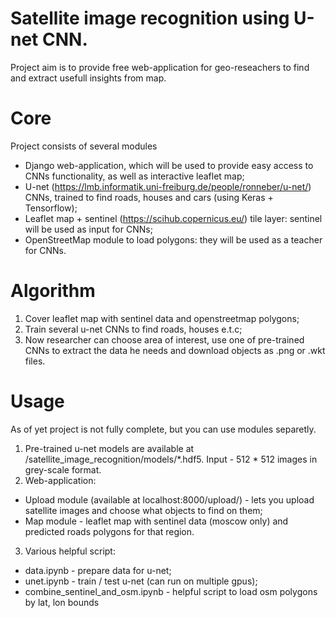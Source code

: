 # Satellite image recognition using U-net CNN.

Project aim is to provide free web-application for geo-reseachers to find and extract usefull insights from map.

# Core 

Project consists of several modules

* Django web-application, which will be used to provide easy access to CNNs functionality, as well as interactive leaflet map;
* U-net (https://lmb.informatik.uni-freiburg.de/people/ronneber/u-net/) CNNs, trained to find roads, houses and cars (using Keras + Tensorflow);
* Leaflet map + sentinel (https://scihub.copernicus.eu/) tile layer: sentinel will be used as input for CNNs;
* OpenStreetMap module to load polygons: they will be used as a teacher for CNNs.

# Algorithm

1. Cover leaflet map with sentinel data and openstreetmap polygons;
2. Train several u-net CNNs to find roads, houses e.t.c;
3. Now researcher can choose area of interest, use one of pre-trained CNNs to extract the data he needs and download objects as .png or .wkt files.

# Usage

As of yet project is not fully complete, but you can use modules separetly.

1. Pre-trained u-net models are available at /satellite_image_recognition/models/*.hdf5. Input - 512 * 512 images in grey-scale format.
2. Web-application:
  * Upload module (available at localhost:8000/upload/) - lets you upload satellite images and choose what objects to find on them;
  * Map module - leaflet map with sentinel data (moscow only) and predicted roads polygons for that region.
3. Various helpful script:
  * data.ipynb - prepare data for u-net;
  * unet.ipynb - train / test u-net (can run on multiple gpus);
  * combine_sentinel_and_osm.ipynb - helpful script to load osm polygons by lat, lon bounds
